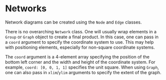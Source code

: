 # Networks

Network diagrams can be created using the `Node` and `Edge` classes.

There is no overarching `Network` class. One will usually wrap elements in a `Group` or `Graph` object to create a final product. In this case, one can pass in a `coord` argument to specify the coordinate system to use. This may help with positioning elements, especially for non-square coordinate systems.

The `coord` argument is a 4-element array specifying the position of the bottom left corner and the width and height of the coordinate system. For example, `coord: [0, 0, 1, 1]` specifies the unit square. When using `Graph`, one can also pass in `xlim`/`ylim` arguments to specify the extent of the graph.
